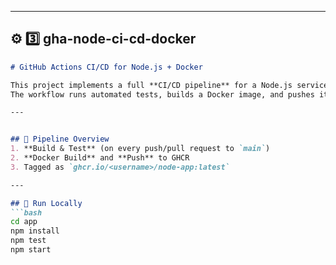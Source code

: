 
---

## ⚙️ **3️⃣ gha-node-ci-cd-docker**
```markdown
# GitHub Actions CI/CD for Node.js + Docker

This project implements a full **CI/CD pipeline** for a Node.js service using **GitHub Actions**.  
The workflow runs automated tests, builds a Docker image, and pushes it to **GitHub Container Registry (GHCR)**.

---


## 🧱 Pipeline Overview
1. **Build & Test** (on every push/pull request to `main`)
2. **Docker Build** and **Push** to GHCR
3. Tagged as `ghcr.io/<username>/node-app:latest`

---

## 🧪 Run Locally
```bash
cd app
npm install
npm test
npm start

